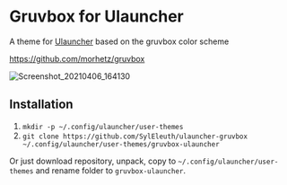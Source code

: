 # Gruvbox for Ulauncher

A theme for [Ulauncher](https://github.com/Ulauncher/Ulauncher) based on the gruvbox color scheme

https://github.com/morhetz/gruvbox


![Screenshot_20210406_164130](https://user-images.githubusercontent.com/33354262/113740797-eef4ab80-96f8-11eb-880f-0d0d8353467d.png)


## Installation

1. ```mkdir -p ~/.config/ulauncher/user-themes```
2. ```git clone https://github.com/SylEleuth/ulauncher-gruvbox ~/.config/ulauncher/user-themes/gruvbox-ulauncher```

Or just download repository, unpack, copy to ```~/.config/ulauncher/user-themes``` and rename folder to ```gruvbox-ulauncher```.
